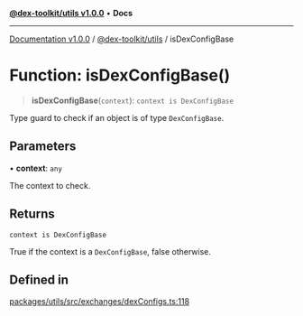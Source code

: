 [**@dex-toolkit/utils v1.0.0**](../README.md) • **Docs**

***

[Documentation v1.0.0](../../../packages.md) / [@dex-toolkit/utils](../README.md) / isDexConfigBase

# Function: isDexConfigBase()

> **isDexConfigBase**(`context`): `context is DexConfigBase`

Type guard to check if an object is of type `DexConfigBase`.

## Parameters

• **context**: `any`

The context to check.

## Returns

`context is DexConfigBase`

True if the context is a `DexConfigBase`, false otherwise.

## Defined in

[packages/utils/src/exchanges/dexConfigs.ts:118](https://github.com/niZmosis/dex-toolkit/blob/3d8b41b44787b30fbea5de3ab4737662ffb61bc8/packages/utils/src/exchanges/dexConfigs.ts#L118)
